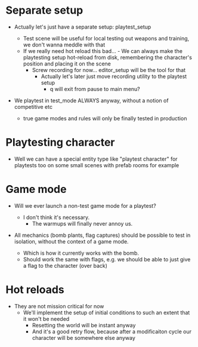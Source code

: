 # Separate setup

- Actually let's just have a separate setup: playtest_setup
	- Test scene will be useful for local testing out weapons and training, we don't wanna meddle with that
	- If we really need hot reload this bad...
			- We can always make the playtesting setup hot-reload from disk, remembering the character's position and placing it on the scene
		- Screw recording for now... editor_setup will be the tool for that
			- Actually let's later just move recording utility to the playtest setup
				- q will exit from pause to main menu?

- We playtest in test_mode ALWAYS anyway, without a notion of competitive etc
	- true game modes and rules will only be finally tested in production


# Playtesting character

- Well we can have a special entity type like "playtest character" for playtests too on some small scenes with prefab rooms for example

# Game mode

- Will we ever launch a non-test game mode for a playtest?
	- I don't think it's necessary.
		- The warmups will finally never annoy us.

- All mechanics (bomb plants, flag captures) should be possible to test in isolation, without the context of a game mode.
	- Which is how it currently works with the bomb.
	- Should work the same with flags, e.g. we should be able to just give a flag to the character (over back)

# Hot reloads

- They are not mission critical for now
	- We'll implement the setup of initial conditions to such an extent that it won't be needed
		- Resetting the world will be instant anyway
		- And it's a good retry flow, because after a modificaiton cycle our character will be somewhere else anyway
